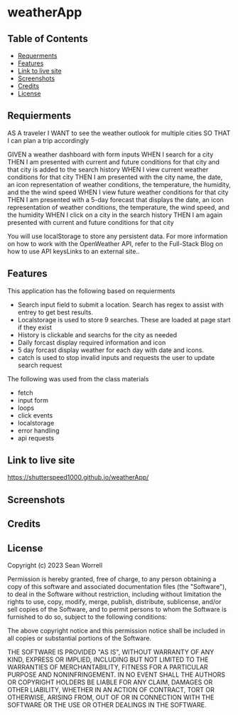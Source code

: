 # weatherApp

## Table of Contents
- [Requerments](#requierments)
- [Features](#features)
- [Link to live site](#link-to-live-site)
- [Screenshots](#screenshots)
- [Credits](#credits)
- [License](#license)

## Requierments

AS A traveler
I WANT to see the weather outlook for multiple cities
SO THAT I can plan a trip accordingly

GIVEN a weather dashboard with form inputs
WHEN I search for a city
THEN I am presented with current and future conditions for that city and that city is added to the search history
WHEN I view current weather conditions for that city
THEN I am presented with the city name, the date, an icon representation of weather conditions, the temperature, the humidity, and the the wind speed
WHEN I view future weather conditions for that city
THEN I am presented with a 5-day forecast that displays the date, an icon representation of weather conditions, the temperature, the wind speed, and the humidity
WHEN I click on a city in the search history
THEN I am again presented with current and future conditions for that city

You will use localStorage to store any persistent data. For more information on how to work with the OpenWeather API, refer to the Full-Stack Blog on how to use API keysLinks to an external site..

## Features
This application has the following based on requierments
- Search input field to submit a location.  Search has regex to assist with entrey to get best results.
- Localstorage is used to store 9 searches.  These are loaded at page start if they exist
- History is clickable and searchs for the city as needed
- Daily forcast display required information and icon
- 5 day forcast display weather for each day with date and icons.
- catch is used to stop invalid inputs and requests the user to update search request

The following was used from the class materials
- fetch
- input form
- loops
- click events
- localstorage
- error handling
- api requests

## Link to live site

https://shutterspeed1000.github.io/weatherApp/

## Screenshots



## Credits

## License

Copyright (c) 2023 Sean Worrell

Permission is hereby granted, free of charge, to any person obtaining a copy
of this software and associated documentation files (the "Software"), to deal
in the Software without restriction, including without limitation the rights
to use, copy, modify, merge, publish, distribute, sublicense, and/or sell
copies of the Software, and to permit persons to whom the Software is
furnished to do so, subject to the following conditions:

The above copyright notice and this permission notice shall be included in all
copies or substantial portions of the Software.

THE SOFTWARE IS PROVIDED "AS IS", WITHOUT WARRANTY OF ANY KIND, EXPRESS OR
IMPLIED, INCLUDING BUT NOT LIMITED TO THE WARRANTIES OF MERCHANTABILITY,
FITNESS FOR A PARTICULAR PURPOSE AND NONINFRINGEMENT. IN NO EVENT SHALL THE
AUTHORS OR COPYRIGHT HOLDERS BE LIABLE FOR ANY CLAIM, DAMAGES OR OTHER
LIABILITY, WHETHER IN AN ACTION OF CONTRACT, TORT OR OTHERWISE, ARISING FROM,
OUT OF OR IN CONNECTION WITH THE SOFTWARE OR THE USE OR OTHER DEALINGS IN THE
SOFTWARE.


